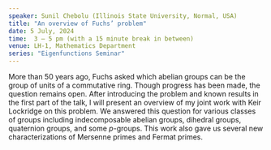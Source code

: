 ```yaml
---
speaker: Sunil Chebolu (Illinois State University, Normal, USA)
title: "An overview of Fuchs’ problem"
date: 5 July, 2024
time:  3 – 5 pm (with a 15 minute break in between)
venue: LH-1, Mathematics Department
series: "Eigenfunctions Seminar"
---
```


More than 50 years ago, Fuchs asked which abelian groups can be the group of units of a commutative ring. Though progress has been made,
the question remains open. After introducing the problem and known results in the first part of the talk, I will present an overview of
my joint work with Keir Lockridge on this problem. We answered this question for various classes of groups including indecomposable
abelian groups, dihedral groups,  quaternion groups, and some $p$-groups.  This work also gave us several new characterizations of
Mersenne primes and Fermat primes.
